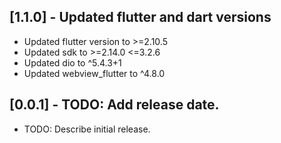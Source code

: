 ## [1.1.0] - Updated flutter and dart versions

* Updated flutter version to >=2.10.5
* Updated sdk to >=2.14.0 <=3.2.6
* Updated dio to ^5.4.3+1
* Updated webview_flutter to ^4.8.0

## [0.0.1] - TODO: Add release date.

* TODO: Describe initial release.
